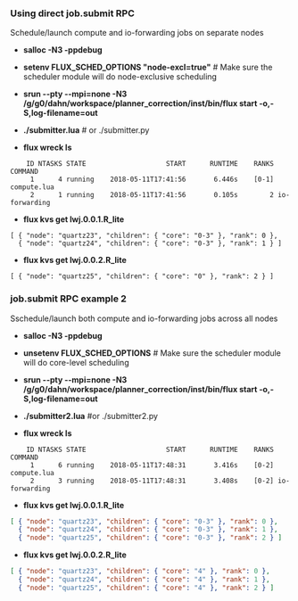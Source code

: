 ### Using direct job.submit RPC

Schedule/launch compute and io-forwarding jobs on separate nodes

- **salloc -N3 -ppdebug**

- **setenv FLUX_SCHED_OPTIONS "node-excl=true"** # Make sure the scheduler module will do node-exclusive scheduling 

- **srun --pty --mpi=none -N3 /g/g0/dahn/workspace/planner_correction/inst/bin/flux start -o,-S,log-filename=out**

- **./submitter.lua** # or ./submitter.py

- **flux wreck ls**

```
    ID NTASKS STATE                    START      RUNTIME    RANKS COMMAND
     1      4 running    2018-05-11T17:41:56       6.446s    [0-1] compute.lua
     2      1 running    2018-05-11T17:41:56       0.105s        2 io-forwarding
```

- **flux kvs get lwj.0.0.1.R_lite**

```
[ { "node": "quartz23", "children": { "core": "0-3" }, "rank": 0 },
  { "node": "quartz24", "children": { "core": "0-3" }, "rank": 1 } ]
```

- **flux kvs get lwj.0.0.2.R_lite**

```
[ { "node": "quartz25", "children": { "core": "0" }, "rank": 2 } ]
```

### job.submit RPC example 2

Sschedule/launch both compute and io-forwarding jobs across all nodes

- **salloc -N3 -ppdebug**

- **unsetenv FLUX_SCHED_OPTIONS** # Make sure the scheduler module will do core-level scheduling

- **srun --pty --mpi=none -N3 /g/g0/dahn/workspace/planner_correction/inst/bin/flux start -o,-S,log-filename=out**

- **./submitter2.lua** #or ./submitter2.py

- **flux wreck ls**

```
    ID NTASKS STATE                    START      RUNTIME    RANKS COMMAND
     1      6 running    2018-05-11T17:48:31       3.416s    [0-2] compute.lua
     2      3 running    2018-05-11T17:48:31       3.408s    [0-2] io-forwarding
```

- **flux kvs get lwj.0.0.1.R_lite**

```json
[ { "node": "quartz23", "children": { "core": "0-3" }, "rank": 0 },
  { "node": "quartz24", "children": { "core": "0-3" }, "rank": 1 },
  { "node": "quartz25", "children": { "core": "0-3" }, "rank": 2 } ]
```

- **flux kvs get lwj.0.0.2.R_lite**

```json
[ { "node": "quartz23", "children": { "core": "4" }, "rank": 0 },
  { "node": "quartz24", "children": { "core": "4" }, "rank": 1 },
  { "node": "quartz25", "children": { "core": "4" }, "rank": 2 } ]
```

